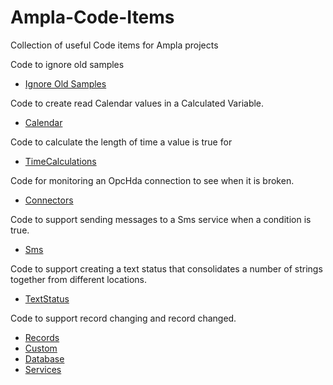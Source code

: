 Ampla-Code-Items
================

Collection of useful Code items for Ampla projects

Code to ignore old samples

* [Ignore Old Samples](/Ignore%20Old%20Samples)

Code to create read Calendar values in a Calculated Variable. 

* [Calendar](/Calendar)

Code to calculate the length of time a value is true for

* [TimeCalculations](/TimeCalculations)

Code for monitoring an OpcHda connection to see when it is broken.

* [Connectors](/Connectors)

Code to support sending messages to a Sms service when a condition is true.

* [Sms](/Sms)


Code to support creating a text status that consolidates a number of strings together from different locations.

* [TextStatus](/TextStatus)


Code to support record changing and record changed.

* [Records](/Records)
* [Custom](/Custom)
* [Database](/Database)
* [Services](/Services)


